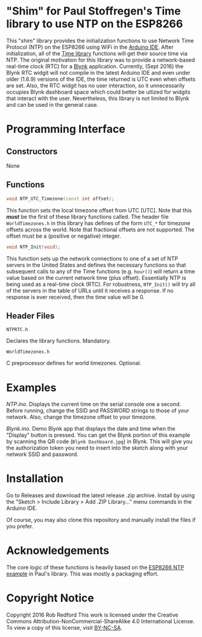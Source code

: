 # "Shim" for Paul Stoffregen's Time library to use NTP on the ESP8266 
This "shim" library provides the initialization functions to use Network Time Protocol (NTP) on the ESP8266 using WiFi in the [Arduino IDE].
After initialization, all of the [Time library] functions will get their source time via NTP.
The original motivation for this library was to provide a network-based real-time clock (RTC) for a [Blynk] application.
Currently, (Sept 2016) the Blynk RTC widgit will not compile in the latest Arduino IDE and even under older (1.6.9) versions of the IDE, the time returned is UTC even when offsets are set.
Also, the RTC widgit has no user interaction, so it unnecessarily occupies Blynk dashboard space which could better be utlized for widgits that interact with the user.
Nevertheless, this library is not limited to Blynk and can be used in the general case.


# Programming Interface
## Constructors
None

## Functions
```C++
void NTP_UTC_Timezone(const int offset);
```
This function sets the local timezone offset from UTC [UTC]. Note that this ___must___ be the first of these library functions called.
The header file ```WorldTimezones.h``` in this library has defines of the form ```UTC_*``` for timezone offsets across the world.
Note that fractional offsets are not supported. The offset must be a (positive or negative) integer.


```C++
void NTP_Init(void);
```
This function sets up the network connections to one of a set of NTP servers in the United States and defines the necessary functions
so that subsequent calls to any of the Time functions (e.g. ```hour()```) will return a time value based on the current network time (plus offset).
Essentially NTP is being used as a real-time clock (RTC).
For robustness, ```NTP_Init()``` will try all of the servers in the table of URLs until it receives a response.
If no response is ever received, then the time value will be 0.

## Header Files
```
NTPRTC.h
```
Declares the library functions. Mandatory.

```
WorldTimezones.h
```
C preprocessor defines for world timezones. Optional.


# Examples
_NTP.ino_. Displays the current time on the serial console one a second. Before running, change the SSID and PASSWORD strings to
those of your network. Also, change the timezone offset to your timezone.

_Blynk.ino_. Demo Blynk app that displays the date and time when the "Display" button is pressed. 
You can get the Blynk portion of this example by scanning the QR code (```Blynk Dashboard.jpg```) in Blynk.
This will give you the authorization token you need to insert into the sketch along with your network SSID and password.

# Installation

Go to Releases and download the latest release .zip archive.
Install by using the "Sketch > Include Library > Add .ZIP Library..." menu commands in the Arduino IDE.

Of course, you may also clone this repository and manually install the files if you prefer.

# Acknowledgements

The core logic of these functions is heavily based on the [ESP8266 NTP example] in Paul's library. This was mostly a packaging effort.

# Copyright Notice

Copyright 2016 Rob Redford
This work is licensed under the Creative Commons Attribution-NonCommercial-ShareAlike 4.0 International License.
To view a copy of this license, visit [BY-NC-SA].

[Time library]: http://www.pjrc.com/teensy/td_libs_Time.html
[Blynk]: http://www.blynk.cc
[Arduino IDE]: http://www.arduino.cc
[ESP8266 NTP example]: http://github.com/PaulStoffregen/Time/tree/master/examples/TimeNTP_ESP8266WiFi
[BY-NC-SA]: http://creativecommons.org/licenses/by-nc-sa/4.0
